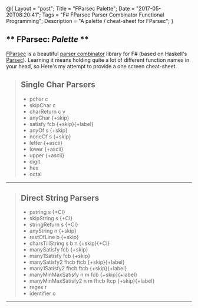 @{
    Layout = "post";
    Title = "FParsec Palette";
    Date = "2017-05-20T08:20:41";
    Tags = "F# FParsec Parser Combinator Functional Programming";
    Description = "A palette / cheat-sheet for FParsec";
}

** FParsec: _Palette_ **
-------------------------------------------------

[FParsec](http://www.quanttec.com/fparsec/) is a beautiful [parser combinator](https://en.wikipedia.org/wiki/Parser_combinator)
library for F# (based on Haskell's [Parsec](https://wiki.haskell.org/Parsec)). Learning it means holding quite a lot of different
function names in your head, so Here's my attempt to provide a one screen cheat-sheet.

<div class="palette">

> ## Single Char Parsers ##
> * pchar c
> * skipChar c
> * charReturn c v
> * anyChar {+skip}
> * satisfy fcb {+skip}{+label}
> * anyOf s {+skip}
> * noneOf s {+skip}
> * letter {+ascii}
> * lower {+ascii}
> * upper {+ascii}
> * digit
> * hex
> * octal

---

> ## Direct String Parsers ##
> * pstring s {+CI}
> * skipString s {+CI}
> * stringReturn s {+CI}
> * anyString n {+skip}
> * restOfLine b {+skip}
> * charsTillString s b n {+skip}{+CI}
> * manySatisfy fcb {+skip}
> * many1Satisfy fcb {+skip}
> * manySatisfy2 fhcb ftcb {+skip}{+label}
> * many1Satisfy2 fhcb ftcb {+skip}{+label}
> * manyMinMaxSatisfy n m fcb {+skip}{+label}
> * manyMinMaxSatisfy2 n m fhcb ftcp {+skip}{+label}
> * regex r
> * identifier o

---

</div>